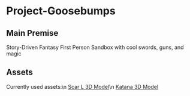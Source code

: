 # Project-Goosebumps

## Main Premise
Story-Driven Fantasy First Person Sandbox with cool swords, guns, and magic

## Assets
Currently used assets:\n
[Scar L 3D Model](https://www.cgtrader.com/free-3d-models/military/gun/scar-l-01574b59-91cf-4a67-902c-fe52300fff9d)\n
[Katana 3D Model](https://www.cgtrader.com/free-3d-models/military/melee/touken-ranbu-mikazuki-munechika-sword)
